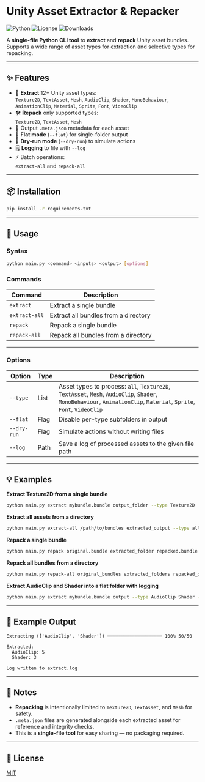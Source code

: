 # Unity Asset Extractor & Repacker

![Python](https://img.shields.io/badge/Python-3.8%2B-blue.svg)
![License](https://img.shields.io/badge/License-MIT-green.svg)
![Downloads](https://img.shields.io/badge/Downloads-1k%2B-brightgreen.svg)

A **single-file Python CLI tool** to **extract** and **repack** Unity asset bundles.  
Supports a wide range of asset types for extraction and selective types for repacking.  

---

## ✨ Features

- 📂 **Extract** 12+ Unity asset types:  
  `Texture2D`, `TextAsset`, `Mesh`, `AudioClip`, `Shader`, `MonoBehaviour`, `AnimationClip`, `Material`, `Sprite`, `Font`, `VideoClip`
- 🛠 **Repack** only supported types:  
  `Texture2D`, `TextAsset`, `Mesh`
- 📝 Output `.meta.json` metadata for each asset
- 📁 **Flat mode** (`--flat`) for single-folder output
- 🧪 **Dry-run mode** (`--dry-run`) to simulate actions
- 🗒 **Logging** to file with `--log`
- ⚡ Batch operations:  
  `extract-all` and `repack-all`

---

## 📦 Installation

```bash
pip install -r requirements.txt
```

---

## 🚀 Usage

### Syntax
```bash
python main.py <command> <inputs> <output> [options]
```

### Commands
| Command        | Description |
|----------------|-------------|
| `extract`      | Extract a single bundle |
| `extract-all`  | Extract all bundles from a directory |
| `repack`       | Repack a single bundle |
| `repack-all`   | Repack all bundles from a directory |

---

### Options
| Option     | Type  | Description |
|------------|-------|-------------|
| `--type`   | List  | Asset types to process: `all`, `Texture2D`, `TextAsset`, `Mesh`, `AudioClip`, `Shader`, `MonoBehaviour`, `AnimationClip`, `Material`, `Sprite`, `Font`, `VideoClip` |
| `--flat`   | Flag  | Disable per-type subfolders in output |
| `--dry-run`| Flag  | Simulate actions without writing files |
| `--log`    | Path  | Save a log of processed assets to the given file path |

---

## 💡 Examples

**Extract Texture2D from a single bundle**
```bash
python main.py extract mybundle.bundle output_folder --type Texture2D
```

**Extract all assets from a directory**
```bash
python main.py extract-all /path/to/bundles extracted_output --type all
```

**Repack a single bundle**
```bash
python main.py repack original.bundle extracted_folder repacked.bundle --type all
```

**Repack all bundles from a directory**
```bash
python main.py repack-all original_bundles extracted_folders repacked_output --type Texture2D
```

**Extract AudioClip and Shader into a flat folder with logging**
```bash
python main.py extract mybundle.bundle output --type AudioClip Shader --flat --log extract.log
```

---

## 📄 Example Output

```
Extracting (['AudioClip', 'Shader']) ━━━━━━━━━━━━━━━━━━━━ 100% 50/50

Extracted:
  AudioClip: 5
  Shader: 3

Log written to extract.log
```

---

## 📝 Notes

- **Repacking** is intentionally limited to `Texture2D`, `TextAsset`, and `Mesh` for safety.
- `.meta.json` files are generated alongside each extracted asset for reference and integrity checks.
- This is a **single-file tool** for easy sharing — no packaging required.

---

## 📜 License

[MIT](LICENSE)
